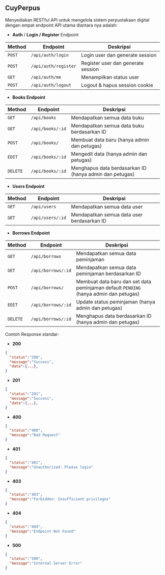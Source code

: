 ## CuyPerpus

Menyediakan RESTful API untuk mengelola sistem perpustakaan digital dengan empat endpoint API utama diantara nya adalah:

- **Auth** / **Login / Register** Endpoint

|Method|Endpoint|Deskripsi|
|------|--------|---------|
|`POST`|`/api/auth/login`|Login user dan generate session|
|`POST`|`/api/auth/register`|Register user dan generate session|
|`GET`|`/api/auth/me`|Menampilkan status user|
|`POST`|`/api/auth/logout`|Logout & hapus session cookie|

- **Books Endpoint**

|Method|Endpoint|Deskripsi|
|------|--------|---------|
|`GET`|`/api/books`|Mendapatkan semua data buku|
|`GET`|`/api/books/:id`|Mendapatkan semua data buku berdasarkan ID|
|`POST`|`/api/books/`|Membuat data baru (hanya admin dan petugas)|
|`EDIT`|`/api/books/:id`|Mengedit data (hanya admin dan petugas)|
|`DELETE`|`/api/books/:id`|Menghapus data berdasarkan ID (hanya admin dan petugas)|

- **Users Endpoint** 

|Method|Endpoint|Deskripsi|
|------|--------|---------|
|`GET`|`/api/users`|Mendapatkan semua data user|
|`GET`|`/api/users/:id`|Mendapatkan semua data user berdasarkan ID|

- **Borrows Endpoint**

|Method|Endpoint|Deskripsi|
|------|--------|---------|
|`GET`|`/api/borrows`|Mendapatkan semua data peminjaman|
|`GET`|`/api/borrows/:id`|Mendapatkan semua data peminjaman berdasarkan ID|
|`POST`|`/api/borrows/`|Membuat data baru dan set data peminjaman default `PENDING` (hanya admin dan petugas)|
|`EDIT`|`/api/borrows/:id`|Update status peminjaman (hanya admin dan petugas)|
|`DELETE`|`/api/borrows/:id`|Menghapus data berdasarkan ID (hanya admin dan petugas)|

Contoh Response standar:

- **200**

```json
{
  "status":"200",
  "message":"Success",
  "data":{...},
}
```

- **201**

```json
{
  "status":"201",
  "message":"Success",
  "data":{...},
}
```

- **400**

```json
{
  "status":"400",
  "message":"Bad Request"
}
```

- **401**

```json
{
  "status":"401",
  "message":"Unauthorized: Please login"
}
```

- **403**

```json
{
  "status":"403",
  "message":"Forbidden: Insufficient privileges"
}
```

- **404**

```json
{
  "status":"404",
  "message":"Endpoint Not Found"
}
```

- **500**

```json
{
  "status":"500",
  "message":"Internal Server Error"
}
```

